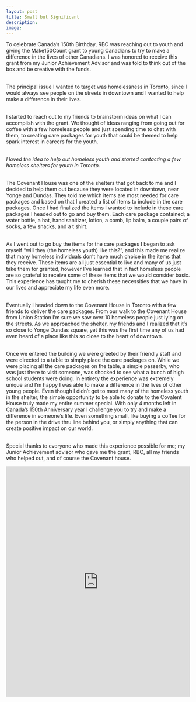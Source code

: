 ```yaml
---
layout: post
title: Small but Significant
description: 
image: 
---
```


<p class="post-font"> To celebrate Canada’s 150th Birthday, RBC was reaching out to youth and giving the Make150Count grant to young Canadians to try to make a difference in the lives of other Canadians. I was honored to receive this grant from my Junior Achievement Advisor and was told to think out of the box and be creative with the funds. <br><br>

The principal issue I wanted to target was homelessness in Toronto, since I would always see people on the streets in downtown and I wanted to help make a difference in their lives. <br><br>

I started to reach out to my friends to brainstorm ideas on what I can accomplish with the grant. We thought of ideas ranging from going out for coffee with a few homeless people and just spending time to chat with them, to creating care packages for youth that could be themed to help spark interest in careers for the youth. <br><br>

<i>I loved the idea to help out homeless youth and started contacting a few homeless shelters for youth in Toronto.</i><br><br>

The Covenant House was one of the shelters that got back to me and I decided to help them out because they were located in downtown, near Yonge and Dundas. They told me which items are most needed for care packages and based on that I created a list of items to include in the care packages. Once I had finalized the items I wanted to include in these care packages I headed out to go and buy them. Each care package contained; a water bottle, a hat, hand sanitizer, lotion, a comb, lip balm, a couple pairs of socks, a few snacks, and a t shirt. <br><br>

As I went out to go buy the items for the care packages I began to ask myself “will they (the homeless youth) like this?”, and this made me realize that many homeless individuals don’t have much choice in the items that they receive. These items are all just essential to live and many of us just take them for granted, however I’ve learned that in fact homeless people are so grateful to receive some of these items that we would consider basic. This experience has taught me to cherish these necessities that we have in our lives and appreciate my life even more. <br><br>

Eventually I headed down to the Covenant House in Toronto with a few friends to deliver the care packages. From our walk to the Covenant House from Union Station I’m sure we saw over 10 homeless people just lying on the streets. As we approached the shelter, my friends and I realized that it’s so close to Yonge Dundas square, yet this was the first time any of us had even heard of a place like this so close to the heart of downtown. <br><br>

Once we entered the building we were greeted by their friendly staff and were directed to a table to simply place the care packages on. While we were placing all the care packages on the table, a simple passerby, who was just there to visit someone, was shocked to see what a bunch of high school students were doing. In entirety the experience was extremely unique and I’m happy I was able to make a difference in the lives of other young people. Even though I didn’t get to meet many of the homeless youth in the shelter, the simple opportunity to be able to donate to the Covalent House truly made my entire summer special.
With only 4 months left in Canada’s 150th Anniversary year I challenge you to try and make a difference in someone’s life. Even something small, like buying a coffee for the person in the drive thru line behind you, or simply anything that can create positive impact on our world. <br><br>

Special thanks to everyone who made this experience possible for me; my Junior Achievement advisor who gave me the grant, RBC, all my friends who helped out, and of course the Covenant house. </p> 

<iframe width="100%" height="630px" src="https://www.youtube.com/embed/AVmp-cP9OeM" frameborder="0" allow="accelerometer; autoplay; encrypted-media; gyroscope; picture-in-picture" allowfullscreen></iframe>


